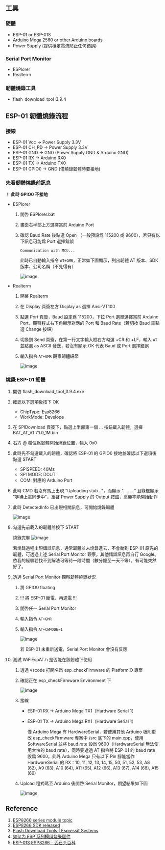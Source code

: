 ## 工具

### 硬體
- ESP-01 or ESP-01S
- Arduino Mega 2560 or other Arduino boards
- Power Supply (提供穩定電流防止任何錯誤)

### Serial Port Monitor
- ESPlorer
- Realterm

### 韌體燒錄工具
- flash_download_tool_3.9.4

## ESP-01 韌體燒錄流程

### 接線
- ESP-01 Vcc -> Power Supply 3.3V
- ESP-01 CH_PD -> Power Supply 3.3V
- ESP-01 GND -> GND (Power Supply GND & Arduino GND)
- ESP-01 RX -> Arduino RX0
- ESP-01 TX -> Arduino TX0
- ESP-01 GPIO0 -> GND (僅燒錄韌體時要接地)

### 先看韌體燒錄前訊息
**！ 此時 GPIO0 不接地**
- ESPlorer
    1. 開啓 ESPlorer.bat
    2. 畫面右半部上方選擇當前 Arduino Port
    3. 確認 Baud Rate 後點選 Open （一般預設爲 115200 或 9600），若只有以下訊息可能爲 Port 選擇錯誤
        ```
        Communication with MCU...
        ```
        此時已自動輸入指令 `AT+GMR`，正常如下圖顯示，列出韌體 AT 版本、SDK 版本、公司名稱（不見得有）

        ![image](./preview/p1.png)

- Realterm
    1. 開啓 Realterm
    2. 在 Display 頁簽左方 Display as 選擇 Ansi-VT100
    3. 點選 Port 頁簽，Baud 設定爲 115200，下拉 Port 選單選擇當前 Arduino Port，觀察程式右下角顯示對應的 Port 和 Baud Rate（若切換 Baud 需點選 Change 按鈕）
    4. 切換到 Send 頁簽，在第一行文字輸入框右方勾選 +CR 和 +LF，輸入 `AT` 並點選 as ASCII 發送，若沒有顯示 OK 代表 Baud 或 Port 選擇錯誤
    5. 輸入指令 `AT+GMR` 觀察韌體細節

        ![image](./preview/p2.png)

### 燒錄 ESP-01 韌體
1. 開啓 flash_download_tool_3.9.4.exe
2. 確認以下選項後按下 OK
    - ChipType: Esp8266
    - WorkMode: Develope
3. 在 SPIDownload 頁簽下，點選上半部第一個 ... 按鈕載入韌體，選擇 BAT_AT_V1.7.1.0_1M.bin
4. 右方 @ 欄位爲韌體開始燒錄位置，輸入 0x0
5. 此時先不勾選載入的韌體，確認將 ESP-01 的 GPIO0 接地並確認以下選項後點選 START
    - SPISPEED: 40Mz
    - SPI MODE: DOUT
    - COM: 對應的 Arduino Port
6. 此時 CMD 若沒有馬上出現 "Uploading stub..."，而顯示 "........." 且綠框顯示 "等待上電同步中"，重啓 Power Supply 的 Output 按鈕，高機率能開始動作
7. 此時 DetectedInfo 已出現相關訊息，可開始燒錄韌體

    ![image](./preview/p3.png)

8. 勾選先前載入的韌體並按下 START

    燒錄完畢
    ![image](./preview/p4.png)

    若燒錄過程出現錯誤訊息，通常韌體並未燒錄進去，不會動到 ESP-01 原先的韌體，可透過上述 Serial Port Monitor 觀察，其他錯誤訊息再自行 Google。依我的經驗若找不到解法可等待一段時間（數分鐘至一天不等），有可能突然好了。

9. 透過 Serial Port Monitor 觀察韌體燒錄狀況

    1. 將 GPIO0 floating
    2. !!! 將 ESP-01 斷電、再送電 !!!
    3. 開啓任一 Serial Port Monitor
    4. 輸入指令 `AT+GMR`
    5. 輸入指令 `AT+CWMODE=1`

        ![image](./preview/p5.png)

        若 ESP-01 未重新送電，Serial Port Monitor 會沒有反應

10. 測試 WiFiEspAT.h 是否能在該韌體下使用

    1. 透過 vscode 打開名爲 esp_checkFirmware 的 PlatformIO 專案
    2. 確認正在 esp_checkFirmware Environment 下

        ![image](./preview/p6.png)

    3. 接線
        - ESP-01 RX -> Arduino Mega TX1（Hardware Serial 1）
        - ESP-01 TX -> Arduino Mega RX1（Hardware Serial 1）

            僅 Arduino Mega 有 HardwareSerial，若使用其他 Arduino 板則更改 esp_checkFirmware 專案中 /src 底下的 main.cpp，使用 SoftwareSerial 並將 baud rate 設爲 9600（HardwareSerial 無法使用太快的 baud rate），同時要透過 AT 指令將 ESP-01 的 baud rate 設爲 9600。此外 Arduino Mega 只有以下 Pin 腳能當作 HardwareSerial 的 RX：10, 11, 12, 13, 14, 15, 50, 51, 52, 53, A8 (62), A9 (63), A10 (64), A11 (65), A12 (66), A13 (67), A14 (68), A15 (69)

    4. Upload 程式碼至 Arduino 後開啓 Serial Monitor，期望結果如下圖

        ![image](./preview/p7.png)

## Reference

1. [ESP8266 series module topic](https://docs.ai-thinker.com/en/esp8266)
2. [ESP8266 SDK released](https://docs.ai-thinker.com/en/esp8266/sdk)
3. [Flash Download Tools | Espressif Systems](https://www.espressif.com/en/support/download/other-tools)
4. [如何为 ESP 系列模组烧录固件](https://docs.ai-thinker.com/esp_download)
5. [ESP-01S ESP8266 - 丢石头百科](https://wiki.diustou.com/cn/ESP-01S_ESP8266)
